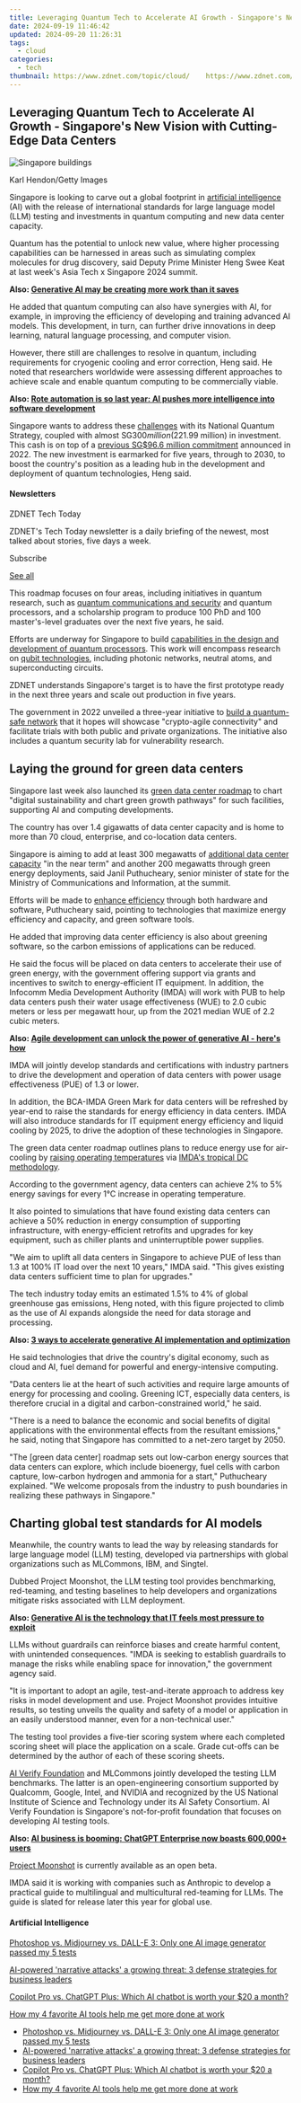 ```yaml
---
title: Leveraging Quantum Tech to Accelerate AI Growth - Singapore's New Vision with Cutting-Edge Data Centers
date: 2024-09-19 11:46:42
updated: 2024-09-20 11:26:31
tags:
  - cloud
categories:
  - tech
thumbnail: https://www.zdnet.com/topic/cloud/    https://www.zdnet.com/a/img/resize/8c0f8238ef165476940deec2841effc6143cc9f5/2024/06/03/edcbbaf7-51a5-41a2-ab12-07b33c94d9db/gettyimages-1486716455.jpg?width=170&height=96&fit=crop&auto=webp
---
```


## Leveraging Quantum Tech to Accelerate AI Growth - Singapore's New Vision with Cutting-Edge Data Centers

![Singapore buildings](https://www.zdnet.com/a/img/resize/48804e6dab7bd1140d2a04c6a8fbfc11472f98b3/2024/06/03/edcbbaf7-51a5-41a2-ab12-07b33c94d9db/gettyimages-1486716455.jpg?auto=webp&width=1280)

Karl Hendon/Getty Images

Singapore is looking to carve out a global footprint in [artificial intelligence](https://www.zdnet.com/article/what-is-ai-heres-everything-you-need-to-know-about-artificial-intelligence/) (AI) with the release of international standards for large language model (LLM) testing and investments in quantum computing and new data center capacity. 

Quantum has the potential to unlock new value, where higher processing capabilities can be harnessed in areas such as simulating complex molecules for drug discovery, said Deputy Prime Minister Heng Swee Keat at last week's Asia Tech x Singapore 2024 summit. 

**Also: [Generative AI may be creating more work than it saves](https://www.zdnet.com/article/generative-ai-may-be-creating-more-work-than-it-saves/)**

He added that quantum computing can also have synergies with AI, for example, in improving the efficiency of developing and training advanced AI models. This development, in turn, can further drive innovations in deep learning, natural language processing, and computer vision. 

However, there still are challenges to resolve in quantum, including requirements for cryogenic cooling and error correction, Heng said. He noted that researchers worldwide were assessing different approaches to achieve scale and enable quantum computing to be commercially viable. 

**Also: [Rote automation is so last year: AI pushes more intelligence into software development](https://www.zdnet.com/article/rote-automation-is-so-last-year-ai-pushes-more-intelligence-into-software-development/)** 

Singapore wants to address these [challenges](https://www.zdnet.com/article/61-of-firms-worry-they-are-unprepared-for-security-risks-in-quantum-era/) with its National Quantum Strategy, coupled with almost SG$300 million ($221.99 million) in investment. This cash is on top of a [previous SG$96.6 million commitment](https://www.zdnet.com/article/singapore-ups-investment-in-quantum-computing-to-stay-ahead-of-security-threats/) announced in 2022\. The new investment is earmarked for five years, through to 2030, to boost the country's position as a leading hub in the development and deployment of quantum technologies, Heng said. 

#### Newsletters

ZDNET Tech Today

ZDNET's Tech Today newsletter is a daily briefing of the newest, most talked about stories, five days a week.

 Subscribe

[See all](https://www.zdnet.com/newsletters/)

This roadmap focuses on four areas, including initiatives in quantum research, such as [quantum communications and security](https://www.zdnet.com/article/61-of-firms-worry-they-are-unprepared-for-security-risks-in-quantum-era/) and quantum processors, and a scholarship program to produce 100 PhD and 100 master's-level graduates over the next five years, he said. 

Efforts are underway for Singapore to build [capabilities in the design and development of quantum processors](https://qepsg.org/projects/). This work will encompass research on [qubit technologies](https://www.mckinsey.com/capabilities/mckinsey-digital/our-insights/tech-forward/potential-and-challenges-of-quantum-computing-hardware-technologies), including photonic networks, neutral atoms, and superconducting circuits.

ZDNET understands Singapore's target is to have the first prototype ready in the next three years and scale out production in five years. 

The government in 2022 unveiled a three-year initiative to [build a quantum-safe network](https://www.zdnet.com/article/singapore-to-build-quantum-safe-network-for-critical-infrastructure-trials/) that it hopes will showcase "crypto-agile connectivity" and facilitate trials with both public and private organizations. The initiative also includes a quantum security lab for vulnerability research. 

## Laying the ground for green data centers

Singapore last week also launched its [green data center roadmap](https://www.imda.gov.sg/-/media/imda/files/how-we-can-help/green-dc-roadmap/green-dc-roadmap.pdf) to chart "digital sustainability and chart green growth pathways" for such facilities, supporting AI and computing developments. 

The country has over 1.4 gigawatts of data center capacity and is home to more than 70 cloud, enterprise, and co-location data centers.

Singapore is aiming to add at least 300 megawatts of [additional data center capacity](https://www.zdnet.com/article/singapore-keeping-its-eye-on-data-centers-and-data-models-as-ai-adoption-grows/) "in the near term" and another 200 megawatts through green energy deployments, said Janil Puthucheary, senior minister of state for the Ministry of Communications and Information, at the summit. 

Efforts will be made to [enhance efficiency](https://www.zdnet.com/article/singapore-wants-only-data-centres-that-are-efficient/) through both hardware and software, Puthucheary said, pointing to technologies that maximize energy efficiency and capacity, and green software tools. 

He added that improving data center efficiency is also about greening software, so the carbon emissions of applications can be reduced.

He said the focus will be placed on data centers to accelerate their use of green energy, with the government offering support via grants and incentives to switch to energy-efficient IT equipment. In addition, the Infocomm Media Development Authority (IMDA) will work with PUB to help data centers push their water usage effectiveness (WUE) to 2.0 cubic meters or less per megawatt hour, up from the 2021 median WUE of 2.2 cubic meters. 

**Also: [Agile development can unlock the power of generative AI - here's how](https://www.zdnet.com/article/agile-development-can-unlock-the-power-of-generative-ai-heres-how/)**

IMDA will jointly develop standards and certifications with industry partners to drive the development and operation of data centers with power usage effectiveness (PUE) of 1.3 or lower. 

In addition, the BCA-IMDA Green Mark for data centers will be refreshed by year-end to raise the standards for energy efficiency in data centers. IMDA will also introduce standards for IT equipment energy efficiency and liquid cooling by 2025, to drive the adoption of these technologies in Singapore.

The green data center roadmap outlines plans to reduce energy use for air-cooling by [raising operating temperatures](https://www.zdnet.com/article/tropical-data-center-now-up-and-running-in-singapore/) via [IMDA's tropical DC methodology](https://www.zdnet.com/article/singapore-heats-up-data-centers-with-operating-standards-for-tropical-climates/). 

According to the government agency, data centers can achieve 2% to 5% energy savings for every 1°C increase in operating temperature.

It also pointed to simulations that have found existing data centers can achieve a 50% reduction in energy consumption of supporting infrastructure, with energy-efficient retrofits and upgrades for key equipment, such as chiller plants and uninterruptible power supplies.

"We aim to uplift all data centers in Singapore to achieve PUE of less than 1.3 at 100% IT load over the next 10 years," IMDA said. "This gives existing data centers sufficient time to plan for upgrades."

The tech industry today emits an estimated 1.5% to 4% of global greenhouse gas emissions, Heng noted, with this figure projected to climb as the use of AI expands alongside the need for data storage and processing. 

**Also: [3 ways to accelerate generative AI implementation and optimization](https://www.zdnet.com/article/2024-is-the-year-of-generative-ai-implementation-and-optimization/)**

He said technologies that drive the country's digital economy, such as cloud and AI, fuel demand for powerful and energy-intensive computing. 

"Data centers lie at the heart of such activities and require large amounts of energy for processing and cooling. Greening ICT, especially data centers, is therefore crucial in a digital and carbon-constrained world," he said.

"There is a need to balance the economic and social benefits of digital applications with the environmental effects from the resultant emissions," he said, noting that Singapore has committed to a net-zero target by 2050\. 

"The \[green data center\] roadmap sets out low-carbon energy sources that data centers can explore, which include bioenergy, fuel cells with carbon capture, low-carbon hydrogen and ammonia for a start," Puthucheary explained. "We welcome proposals from the industry to push boundaries in realizing these pathways in Singapore."

## Charting global test standards for AI models

Meanwhile, the country wants to lead the way by releasing standards for large language model (LLM) testing, developed via partnerships with global organizations such as MLCommons, IBM, and Singtel. 

Dubbed Project Moonshot, the LLM testing tool provides benchmarking, red-teaming, and testing baselines to help developers and organizations mitigate risks associated with LLM deployment. 

**Also: [Generative AI is the technology that IT feels most pressure to exploit](https://www.zdnet.com/article/generative-ai-is-the-technology-that-it-feels-most-pressure-to-exploit/)**

LLMs without guardrails can reinforce biases and create harmful content, with unintended consequences. "IMDA is seeking to establish guardrails to manage the risks while enabling space for innovation," the government agency said. 

"It is important to adopt an agile, test-and-iterate approach to address key risks in model development and use. Project Moonshot provides intuitive results, so testing unveils the quality and safety of a model or application in an easily understood manner, even for a non-technical user."

The testing tool provides a five-tier scoring system where each completed scoring sheet will place the application on a scale. Grade cut-offs can be determined by the author of each of these scoring sheets. 

[AI Verify Foundation](https://www.zdnet.com/article/singapore-identifies-six-generative-ai-risks-sets-up-foundation-to-guide-adoption/) and MLCommons jointly developed the testing LLM benchmarks. The latter is an open-engineering consortium supported by Qualcomm, Google, Intel, and NVIDIA and recognized by the US National Institute of Science and Technology under its AI Safety Consortium. AI Verify Foundation is Singapore's not-for-profit foundation that focuses on developing AI testing tools. 

**Also: [AI business is booming: ChatGPT Enterprise now boasts 600,000+ users](https://www.zdnet.com/article/ai-business-is-booming-chatgpt-enterprise-now-boasts-600000-users/)**

[Project Moonshot](https://aiverifyfoundation.sg/project-moonshot/) is currently available as an open beta. 

IMDA said it is working with companies such as Anthropic to develop a practical guide to multilingual and multicultural red-teaming for LLMs. The guide is slated for release later this year for global use.

#### Artificial Intelligence

[Photoshop vs. Midjourney vs. DALL-E 3: Only one AI image generator passed my 5 tests](https://www.zdnet.com/article/is-photoshops-new-text-to-image-as-good-as-midjourney-and-dall-e-we-test-it-and-see/ "Photoshop vs. Midjourney vs. DALL-E 3: Only one AI image generator passed my 5 tests")

[AI-powered 'narrative attacks' a growing threat: 3 defense strategies for business leaders](https://www.zdnet.com/article/ai-powered-narrative-attacks-a-growing-threat-3-defense-strategies-for-business-leaders/ "AI-powered 'narrative attacks' a growing threat: 3 defense strategies for business leaders")

[Copilot Pro vs. ChatGPT Plus: Which AI chatbot is worth your $20 a month?](https://www.zdnet.com/article/copilot-pro-vs-chatgpt-plus-which-is-ai-chatbot-is-worth-your-20-a-month/ "Copilot Pro vs. ChatGPT Plus: Which AI chatbot is worth your $20 a month?")

[How my 4 favorite AI tools help me get more done at work](https://www.zdnet.com/article/how-my-4-favorite-ai-tools-help-me-get-more-done-at-work/ "How my 4 favorite AI tools help me get more done at work")

* [Photoshop vs. Midjourney vs. DALL-E 3: Only one AI image generator passed my 5 tests](https://www.zdnet.com/article/is-photoshops-new-text-to-image-as-good-as-midjourney-and-dall-e-we-test-it-and-see/ "Photoshop vs. Midjourney vs. DALL-E 3: Only one AI image generator passed my 5 tests")
* [AI-powered 'narrative attacks' a growing threat: 3 defense strategies for business leaders](https://www.zdnet.com/article/ai-powered-narrative-attacks-a-growing-threat-3-defense-strategies-for-business-leaders/ "AI-powered 'narrative attacks' a growing threat: 3 defense strategies for business leaders")
* [Copilot Pro vs. ChatGPT Plus: Which AI chatbot is worth your $20 a month?](https://www.zdnet.com/article/copilot-pro-vs-chatgpt-plus-which-is-ai-chatbot-is-worth-your-20-a-month/ "Copilot Pro vs. ChatGPT Plus: Which AI chatbot is worth your $20 a month?")
* [How my 4 favorite AI tools help me get more done at work](https://www.zdnet.com/article/how-my-4-favorite-ai-tools-help-me-get-more-done-at-work/ "How my 4 favorite AI tools help me get more done at work")

<ins class="adsbygoogle"
     style="display:block"
     data-ad-format="autorelaxed"
     data-ad-client="ca-pub-7571918770474297"
     data-ad-slot="1223367746"></ins>



<ins class="adsbygoogle"
     style="display:block"
     data-ad-client="ca-pub-7571918770474297"
     data-ad-slot="8358498916"
     data-ad-format="auto"
     data-full-width-responsive="true"></ins>
